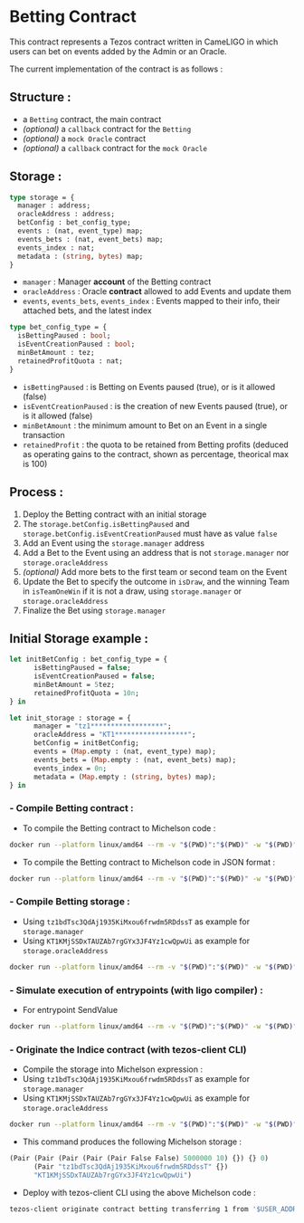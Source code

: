 # Betting Contract

This contract represents a Tezos contract written in CameLIGO in which users can bet on events added by the Admin or an Oracle.

The current implementation of the contract is as follows :

## Structure :
- a `Betting` contract, the main contract
- _(optional)_ a `callback` contract for the `Betting`
- _(optional)_ a `mock Oracle` contract
- _(optional)_ a `callback` contract for the `mock Oracle`

## Storage :
```ocaml
type storage = {
  manager : address;
  oracleAddress : address;
  betConfig : bet_config_type;
  events : (nat, event_type) map;
  events_bets : (nat, event_bets) map;
  events_index : nat;
  metadata : (string, bytes) map;
}
```
- `manager` : Manager **account** of the Betting contract
- `oracleAddress` : Oracle **contract** allowed to add Events and update them
- `events`, `events_bets`, `events_index` : Events mapped to their info, their attached bets, and the latest index
```ocaml
type bet_config_type = {
  isBettingPaused : bool;
  isEventCreationPaused : bool;
  minBetAmount : tez;
  retainedProfitQuota : nat;
}
```
- `isBettingPaused` : is Betting on Events paused (true), or is it allowed (false)
- `isEventCreationPaused` : is the creation of new Events paused (true), or is it allowed (false)
- `minBetAmount` : the minimum amount to Bet on an Event in a single transaction
- `retainedProfit` : the quota to be retained from Betting profits (deduced as operating gains to the contract, shown as percentage, theorical max is 100)

## Process :
1) Deploy the Betting contract with an initial storage
2) The `storage.betConfig.isBettingPaused` and `storage.betConfig.isEventCreationPaused` must have as value `false`
3) Add an Event using the `storage.manager` address
4) Add a Bet to the Event using an address that is not `storage.manager` nor `storage.oracleAddress`
5) _(optional)_ Add more bets to the first team or second team on the Event
6) Update the Bet to specify the outcome in `isDraw`, and the winning Team in `isTeamOneWin` if it is not a draw, using `storage.manager` or `storage.oracleAddress`
7) Finalize the Bet using `storage.manager`

## Initial Storage example :
```ocaml
let initBetConfig : bet_config_type = {
      isBettingPaused = false;
      isEventCreationPaused = false;
      minBetAmount = 5tez;
      retainedProfitQuota = 10n;
} in

let init_storage : storage = {
      manager = "tz1******************";
      oracleAddress = "KT1******************";
      betConfig = initBetConfig;
      events = (Map.empty : (nat, event_type) map);
      events_bets = (Map.empty : (nat, event_bets) map);
      events_index = 0n;
      metadata = (Map.empty : (string, bytes) map);
} in
```

### - Compile Betting contract :
- To compile the Betting contract to Michelson code :
```bash
docker run --platform linux/amd64 --rm -v "$(PWD)":"$(PWD)" -w "$(PWD)" ligolang/ligo:0.49.0 compile contract src/contracts/cameligo/betting/main.mligo > src/compiled/betting.tz
```
- To compile the Betting contract to Michelson code in JSON format :
```bash
docker run --platform linux/amd64 --rm -v "$(PWD)":"$(PWD)" -w "$(PWD)" ligolang/ligo:0.49.0 compile contract src/contracts/cameligo/betting/main.mligo --michelson-format json > src/compiled/betting.json
```

### - Compile Betting storage :
- Using `tz1bdTsc3QdAj1935KiMxou6frwdm5RDdssT` as example for `storage.manager`
- Using `KT1KMjSSDxTAUZAb7rgGYx3JF4Yz1cwQpwUi` as example for `storage.oracleAddress`
```bash
docker run --platform linux/amd64 --rm -v "$(PWD)":"$(PWD)" -w "$(PWD)" ligolang/ligo:0.49.0 compile storage ./contracts/cameligo/betting/main.mligo '{manager = ("tz1bdTsc3QdAj1935KiMxou6frwdm5RDdssT" : address); oracleAddress = ("KT1KMjSSDxTAUZAb7rgGYx3JF4Yz1cwQpwUi" : address); betConfig = {isBettingPaused = false; isEventCreationPaused = false; minBetAmount = 5tez; retainedProfitQuota = 10n}; events = (Map.empty : (nat, TYPES.event_type) map); events_bets = (Map.empty : (nat, TYPES.event_bets) map); events_index = 0n; metadata = (Map.empty : (string, bytes) map)}' -e main
```

### - Simulate execution of entrypoints (with ligo compiler) :

- For entrypoint SendValue
```bash
docker run --platform linux/amd64 --rm -v "$(PWD)":"$(PWD)" -w "$(PWD)" ligolang/ligo:0.49.0 run dry-run src/contracts/cameligo/betting/main.mligo 'SendValue(unit)' '37' -e indiceMain
```

### - Originate the Indice contract (with tezos-client CLI)
- Compile the storage into Michelson expression :
- Using `tz1bdTsc3QdAj1935KiMxou6frwdm5RDdssT` as example for `storage.manager`
- Using `KT1KMjSSDxTAUZAb7rgGYx3JF4Yz1cwQpwUi` as example for `storage.oracleAddress`
```bash
docker run --platform linux/amd64 --rm -v "$(PWD)":"$(PWD)" -w "$(PWD)" ligolang/ligo:0.49.0 compile storage ./contracts/cameligo/betting/main.mligo '{manager = ("tz1bdTsc3QdAj1935KiMxou6frwdm5RDdssT" : address); oracleAddress = ("KT1KMjSSDxTAUZAb7rgGYx3JF4Yz1cwQpwUi" : address); betConfig = {isBettingPaused = false; isEventCreationPaused = false; minBetAmount = 5tez; retainedProfitQuota = 10n}; events = (Map.empty : (nat, TYPES.event_type) map); events_bets = (Map.empty : (nat, TYPES.event_bets) map); events_index = 0n; metadata = (Map.empty : (string, bytes) map)}' -e main
```
- This command produces the following Michelson storage :
```ocaml
(Pair (Pair (Pair (Pair (Pair False False) 5000000 10) {}) {} 0)
      (Pair "tz1bdTsc3QdAj1935KiMxou6frwdm5RDdssT" {})
      "KT1KMjSSDxTAUZAb7rgGYx3JF4Yz1cwQpwUi")
```
- Deploy with tezos-client CLI using the above Michelson code :
```bash
tezos-client originate contract betting transferring 1 from '$USER_ADDRESS' running 'src/compiled/betting.tz' --init '(Pair (Pair (Pair (Pair (Pair False False) 5000000 10) {}) {} 0)(Pair "tz1bdTsc3QdAj1935KiMxou6frwdm5RDdssT" {})"KT1KMjSSDxTAUZAb7rgGYx3JF4Yz1cwQpwUi")'
```